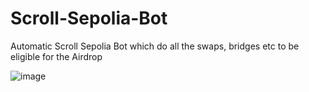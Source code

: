 # Scroll-Sepolia-Bot
Automatic Scroll Sepolia Bot which do all the swaps, bridges etc to be eligible for the Airdrop

![image](https://github.com/valeeETH/Scroll-Sepolia-Bot/assets/130642278/33db774f-49ea-42b8-aaab-f5c1a4852def)
